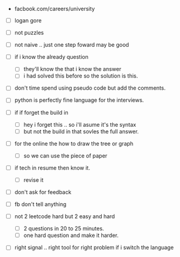 - facbook.com/careers/university

- [ ] logan gore

- [ ] not puzzles
- [ ] not naive .. just one step foward may be good
- [ ] if i know the already question
    - [ ] they'll know the that i know the answer
    - [ ] i had solved this before so the solution is this.
- [ ] don't time spend using pseudo code but add the comments.
- [ ] python is perfectly fine language for the interviews.
- [ ] if if forget the build in
    - [ ] hey i forget this .. so i'll asume it's the syntax
    - [ ] but not the build in that sovles the full answer.

- [ ] for the online the how to draw the tree or graph
    - [ ] so we can use the piece of paper

- [ ] if tech in resume then know it.
    - [ ] revise it

- [ ] don't ask for feedback
 - [ ] fb don't tell anything
- [ ] not 2 leetcode hard but 2 easy and hard
    - [ ] 2 questions in 20 to 25 minutes.
    - [ ] one hard question and make it harder.

- [ ] right signal .. right tool for right problem if i switch the language